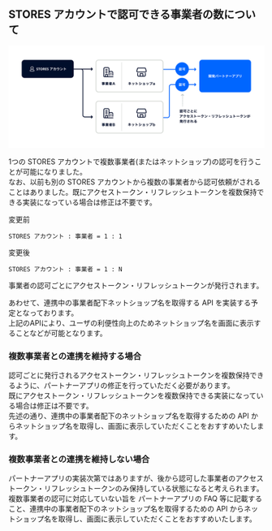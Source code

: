 ## STORES アカウントで認可できる事業者の数について

![authorization.png](img/authorization.png)

1つの STORES アカウントで複数事業者(またはネットショップ)の認可を行うことが可能になりました。  
なお、以前も別の STORES アカウントから複数の事業者から認可依頼がされることはありました。既にアクセストークン・リフレッシュトークンを複数保持できる実装になっている場合は修正は不要です。

変更前
```
STORES アカウント : 事業者 = 1 : 1
```

変更後
```
STORES アカウント : 事業者 = 1 : N
```

事業者の認可ごとにアクセストークン・リフレッシュトークンが発行されます。

あわせて、連携中の事業者配下ネットショップ名を取得する API を実装する予定となっております。  
上記のAPIにより、ユーザの利便性向上のためネットショップ名を画面に表示することなどが可能となります。

### 複数事業者との連携を維持する場合
認可ごとに発行されるアクセストークン・リフレッシュトークンを複数保持できるように、パートナーアプリの修正を行っていただく必要があります。  
既にアクセストークン・リフレッシュトークンを複数保持できる実装になっている場合は修正は不要です。  
先述の通り、連携中の事業者配下のネットショップ名を取得するための API からネットショップ名を取得し、画面に表示していただくことをおすすめいたします。

### 複数事業者との連携を維持しない場合
パートナーアプリの実装次第ではありますが、後から認可した事業者のアクセストークン・リフレッシュトークンのみ保持している状態になると考えられます。  
複数事業者の認可に対応していない旨を パートナーアプリの FAQ 等に記載すること、連携中の事業者配下のネットショップ名を取得するための API からネットショップ名を取得し、画面に表示していただくことをおすすめいたします。

